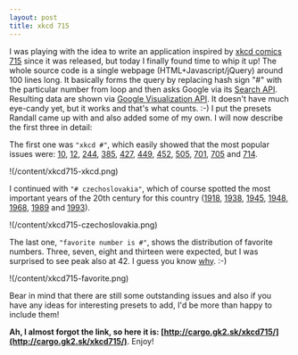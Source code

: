 ```yaml
---
layout: post
title: xkcd 715
---
```


I was playing with the idea to write an application inspired by [xkcd comics 715](http://xkcd.com/715/) since it was released, but today I finally found time to whip it up! The whole source code is a single webpage (HTML+Javascript/jQuery) around 100 lines long. It basically forms the query by replacing hash sign "#" with the particular number from loop and then asks Google via its [Search API](http://code.google.com/apis/ajaxsearch/documentation/). Resulting data are shown via [Google Visualization API](http://code.google.com/apis/visualization/interactive_charts.html). It doesn't have much eye-candy yet, but it works and that's what counts. :-) I put the presets Randall came up with and also added some of my own. I will now describe the first three in detail:

The first one was `"xkcd #"`, which easily showed that the most popular issues were: [10](http://xkcd.com/10/), [12](http://xkcd.com/12/), [244](http://xkcd.com/244/), [385](http://xkcd.com/385/), [427](http://xkcd.com/427/), [449](http://xkcd.com/449/), [452](http://xkcd.com/452/), [505](http://xkcd.com/505/), [701](http://xkcd.com/701/), [705](http://xkcd.com/705/) and [714](http://xkcd.com/714/).

!(/content/xkcd715-xkcd.png)

I continued with `"# czechoslovakia"`, which of course spotted the most important years of the 20th century for this country ([1918](http://en.wikipedia.org/wiki/History_of_Czechoslovakia_(1918–1938)), [1938](http://en.wikipedia.org/wiki/German_occupation_of_Czechoslovakia), [1945](http://en.wikipedia.org/wiki/History_of_Czechoslovakia_(1945–1948)), [1948](http://en.wikipedia.org/wiki/History_of_Czechoslovakia_(1948–1989)), [1968](http://en.wikipedia.org/wiki/Prague_Spring#Invasion), [1989](http://en.wikipedia.org/wiki/Velvet_Revolution) and [1993](http://en.wikipedia.org/wiki/Dissolution_of_Czechoslovakia)).

!(/content/xkcd715-czechoslovakia.png)

The last one, `"favorite number is #"`, shows the distribution of favorite numbers. Three, seven, eight and thirteen were expected, but I was surprised to see peak also at 42. I guess you know [why](http://en.wikipedia.org/wiki/Phrases_from_The_Hitchhiker's_Guide_to_the_Galaxy#Answer_to_the_Ultimate_Question_of_Life.2C_the_Universe.2C_and_Everything_.2842.29). :-)

!(/content/xkcd715-favorite.png)

Bear in mind that there are still some outstanding issues and also if you have any ideas for interesting presets to add, I'd be more than happy to include them!

**Ah, I almost forgot the link, so here it is: [http://cargo.gk2.sk/xkcd715/](http://cargo.gk2.sk/xkcd715/)**. Enjoy!
